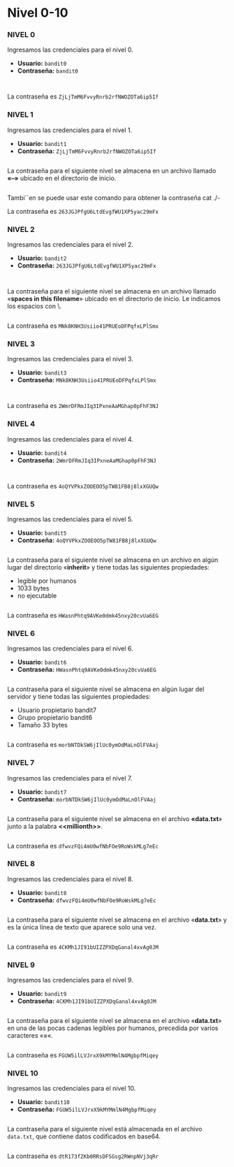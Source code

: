 # Nivel 0-10

### NIVEL 0

Ingresamos las credenciales para el nivel 0.

* **Usuario:** `bandit0`
* **Contraseña:** `bandit0`

<figure><img src="../../../.gitbook/assets/image (156).png" alt=""><figcaption></figcaption></figure>

<figure><img src="../../../.gitbook/assets/image (157).png" alt=""><figcaption></figcaption></figure>

La contraseña es `ZjLjTmM6FvvyRnrb2rfNWOZOTa6ip5If`&#x20;

### NIVEL 1

Ingresamos las credenciales para el nivel 1.

* **Usuario:** `bandit1`
* **Contraseña:** `ZjLjTmM6FvvyRnrb2rfNWOZOTa6ip5If`

<figure><img src="../../../.gitbook/assets/image (158).png" alt=""><figcaption></figcaption></figure>

La contraseña para el siguiente nivel se almacena en un archivo llamado **«–»** ubicado en el directorio de inicio.&#x20;

<figure><img src="../../../.gitbook/assets/image (159).png" alt=""><figcaption></figcaption></figure>

Tambi´´en se puede usar este comando para obtener la contraseña cat ./-

La contraseña es `263JGJPfgU6LtdEvgfWU1XP5yac29mFx`

### NIVEL 2

Ingresamos las credenciales para el nivel 2.

* **Usuario:** `bandit2`
* **Contraseña:** `263JGJPfgU6LtdEvgfWU1XP5yac29mFx`

<figure><img src="../../../.gitbook/assets/image (160).png" alt=""><figcaption></figcaption></figure>

<figure><img src="../../../.gitbook/assets/image (161).png" alt=""><figcaption></figcaption></figure>

La contraseña para el siguiente nivel se almacena en un archivo llamado «**spaces in this filename**» ubicado en el directorio de inicio. Le indicamos los espacios con \\.

<figure><img src="../../../.gitbook/assets/image (162).png" alt=""><figcaption></figcaption></figure>

La contraseña es `MNk8KNH3Usiio41PRUEoDFPqfxLPlSmx`

### NIVEL 3

Ingresamos las credenciales para el nivel 3.

* **Usuario:** `bandit3`
* **Contraseña:** `MNk8KNH3Usiio41PRUEoDFPqfxLPlSmx`

<figure><img src="../../../.gitbook/assets/image (163).png" alt=""><figcaption></figcaption></figure>

<figure><img src="../../../.gitbook/assets/image (164).png" alt=""><figcaption></figcaption></figure>

La contraseña es `2WmrDFRmJIq3IPxneAaMGhap0pFhF3NJ`

### NIVEL 4

Ingresamos las credenciales para el nivel 4.

* **Usuario:** `bandit4`
* **Contraseña:** `2WmrDFRmJIq3IPxneAaMGhap0pFhF3NJ`

<figure><img src="../../../.gitbook/assets/image (165).png" alt=""><figcaption></figcaption></figure>

<figure><img src="../../../.gitbook/assets/image (166).png" alt=""><figcaption></figcaption></figure>

La contraseña es `4oQYVPkxZOOEOO5pTW81FB8j8lxXGUQw`

### NIVEL 5

Ingresamos las credenciales para el nivel 5.

* **Usuario:** `bandit5`
* **Contraseña:** `4oQYVPkxZOOEOO5pTW81FB8j8lxXGUQw`

<figure><img src="../../../.gitbook/assets/image (167).png" alt=""><figcaption></figcaption></figure>

La contraseña para el siguiente nivel se almacena en un archivo en algún lugar del directorio «**inherit**» y tiene todas las siguientes propiedades:

* legible por humanos
* 1033 bytes
* no ejecutable

<figure><img src="../../../.gitbook/assets/image (168).png" alt=""><figcaption></figcaption></figure>

La contraseña es `HWasnPhtq9AVKe0dmk45nxy20cvUa6EG`

### NIVEL 6

Ingresamos las credenciales para el nivel 6.

* **Usuario:** `bandit6`
* **Contraseña:** `HWasnPhtq9AVKe0dmk45nxy20cvUa6EG`

<figure><img src="../../../.gitbook/assets/image (169).png" alt=""><figcaption></figcaption></figure>

La contraseña para el siguiente nivel se almacena en algún lugar del servidor y tiene todas las siguientes propiedades:

* Usuario propietario bandit7
* Grupo propietario bandit6
* Tamaño 33 bytes

<figure><img src="../../../.gitbook/assets/image (170).png" alt=""><figcaption></figcaption></figure>

La contraseña es `morbNTDkSW6jIlUc0ymOdMaLnOlFVAaj`

### NIVEL 7

Ingresamos las credenciales para el nivel 7.

* **Usuario:** `bandit7`
* **Contraseña:** `morbNTDkSW6jIlUc0ymOdMaLnOlFVAaj`

<figure><img src="../../../.gitbook/assets/image (171).png" alt=""><figcaption></figcaption></figure>

La contraseña para el siguiente nivel se almacena en el archivo **«data.txt**» junto a la palabra **<\<millionth>>**.&#x20;

<figure><img src="../../../.gitbook/assets/image (172).png" alt=""><figcaption></figcaption></figure>

La contraseña es `dfwvzFQi4mU0wfNbFOe9RoWskMLg7eEc`

### NIVEL 8

Ingresamos las credenciales para el nivel 8.

* **Usuario:** `bandit8`
* **Contraseña:** `dfwvzFQi4mU0wfNbFOe9RoWskMLg7eEc`&#x20;

<figure><img src="../../../.gitbook/assets/image (173).png" alt=""><figcaption></figcaption></figure>

La contraseña para el siguiente nivel se almacena en el archivo «**data.txt**» y es la única línea de texto que aparece solo una vez.

<figure><img src="../../../.gitbook/assets/image (174).png" alt=""><figcaption></figcaption></figure>

La contraseña es `4CKMh1JI91bUIZZPXDqGanal4xvAg0JM`

### NIVEL 9

Ingresamos las credenciales para el nivel 9.

* **Usuario:** `bandit9`
* **Contraseña:** `4CKMh1JI91bUIZZPXDqGanal4xvAg0JM`

<figure><img src="../../../.gitbook/assets/image (176).png" alt=""><figcaption></figcaption></figure>

La contraseña para el siguiente nivel se almacena en el archivo «**data.txt**» en una de las pocas cadenas legibles por humanos, precedida por varios caracteres «**=**«.

<figure><img src="../../../.gitbook/assets/image (175).png" alt=""><figcaption></figcaption></figure>

La contraseña es `FGUW5ilLVJrxX9kMYMmlN4MgbpfMiqey`

### NIVEL 10

Ingresamos las credenciales para el nivel 10.

* **Usuario:** `bandit10`
* **Contraseña:** `FGUW5ilLVJrxX9kMYMmlN4MgbpfMiqey`

<figure><img src="../../../.gitbook/assets/image (177).png" alt=""><figcaption></figcaption></figure>

La contraseña para el siguiente nivel está almacenada en el archivo `data.txt`, que contiene datos codificados en base64.

<figure><img src="../../../.gitbook/assets/image (178).png" alt=""><figcaption></figcaption></figure>

La contraseña es `dtR173fZKb0RRsDFSGsg2RWnpNVj3qRr`
